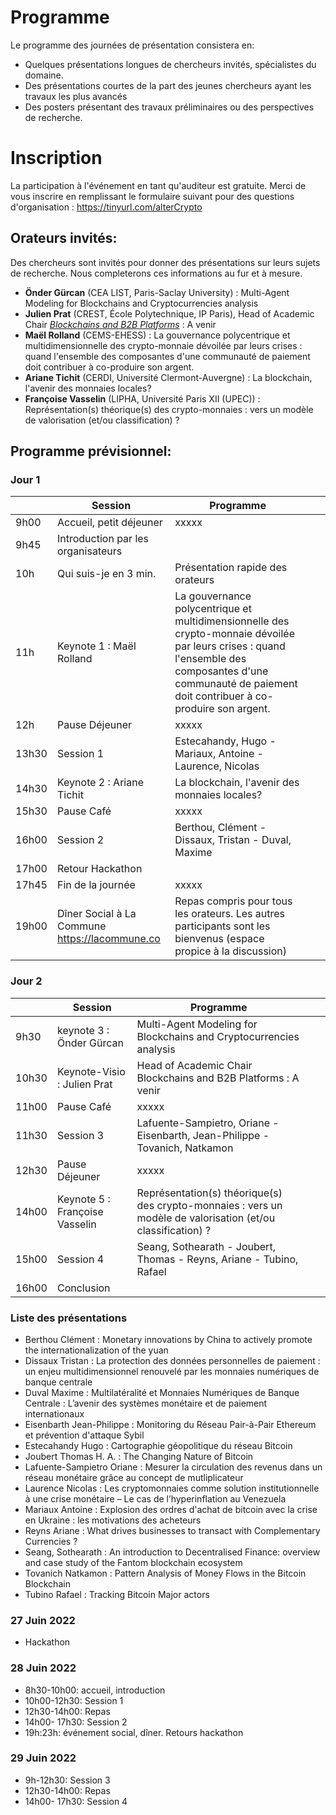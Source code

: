 # Programme 
Le programme des journées de présentation consistera en: 

- Quelques présentations longues de chercheurs invités, spécialistes du domaine.
- Des présentations courtes de la part des jeunes chercheurs ayant les travaux les plus avancés
- Des posters présentant des travaux préliminaires ou des perspectives de recherche.

# Inscription
La participation à l'événement en tant qu'auditeur est gratuite. Merci de vous inscrire en remplissant le formulaire suivant pour des questions d'organisation : https://tinyurl.com/alterCrypto

## Orateurs invités:
Des chercheurs sont invités pour donner des présentations sur leurs sujets de recherche. Nous completerons ces informations au fur et à mesure.
- **Önder Gürcan** (CEA LIST, Paris-Saclay University) : Multi-Agent Modeling for Blockchains and Cryptocurrencies analysis
- **Julien Prat** (CREST, École Polytechnique, IP Paris), Head of Academic Chair [*Blockchains and B2B Platforms*](https://blockchain-chair.io/) : A venir
- **Maël Rolland** (CEMS-EHESS) : La gouvernance polycentrique et multidimensionnelle des crypto-monnaie dévoilée par leurs crises : quand l'ensemble des composantes d'une communauté de paiement doit contribuer à co-produire son argent.
- **Ariane Tichit** (CERDI, Université Clermont-Auvergne) : La blockchain, l'avenir des monnaies locales?
- **Françoise Vasselin** (LIPHA, Université Paris XII (UPEC)) : Représentation(s) théorique(s) des crypto-monnaies : vers un modèle de valorisation (et/ou classification) ?

## Programme prévisionnel:
### Jour 1

|   | Session                       | Programme                                                                                                                                                                                                      |   |   |
|-------|------------------------------------------------|------------------------------------------------------------------------------------------------------------------------------------------------------------------------------------------------------------|---|---|
| 9h00  | Accueil, petit déjeuner                        | xxxxx                                                                                                                                                                                                      |   |   |
| 9h45  | Introduction par les organisateurs             |                                                                                                                                                                                                            |   |   |
| 10h   | Qui suis-je en 3 min.                          | Présentation rapide des orateurs                                                                                                                                                                           |   |   |
| 11h   | Keynote 1 : Maël Rolland                       | La gouvernance polycentrique et multidimensionnelle des crypto-monnaie dévoilée par leurs crises : quand l'ensemble des composantes d'une communauté de paiement doit contribuer à co-produire son argent. |   |   |
| 12h   | Pause Déjeuner                                 | xxxxx                                                                                                                                                                                                      |   |   |
| 13h30 | Session 1                                      | Estecahandy, Hugo - Mariaux, Antoine - Laurence, Nicolas                                                                                                                                                   |   |   |
| 14h30 | Keynote 2 : Ariane Tichit                      | La blockchain, l'avenir des monnaies locales?                                                                                                                                                              |   |   |
| 15h30 | Pause Café                                     | xxxxx                                                                                                                                                                                                      |   |   |
| 16h00 | Session 2                                      | Berthou, Clément - Dissaux, Tristan - Duval, Maxime                                                                                                                                                        |   |   |
| 17h00 | Retour Hackathon                               |                                                                                                                                                                                                            |   |   |
| 17h45 | Fin de la journée                              | xxxxx                                                                                                                                                                                                      |   |   |
| 19h00 | Dîner Social à La Commune https://lacommune.co | Repas compris pour tous les orateurs. Les autres participants sont les bienvenus (espace propice à la discussion)                                                                                          |   |   |

### Jour 2
|   | Session                       | Programme                                                                                                                                                                                                      |   |   |
|-------|------------------------------------------------|------------------------------------------------------------------------------------------------------------------------------------------------------------------------------------------------------------|---|---|
| 9h30  | keynote 3 : Önder Gürcan       | Multi-Agent Modeling for Blockchains and Cryptocurrencies analysis                                           |   |   |
| 10h30 | Keynote-Visio : Julien Prat    | Head of Academic Chair Blockchains and B2B Platforms : A venir                                               |   |   |
| 11h00 | Pause Café                     | xxxxx                                                                                                        |   |   |
| 11h30   | Session 3                      | Lafuente-Sampietro, Oriane - Eisenbarth, Jean-Philippe - Tovanich, Natkamon                                  |   |   |
| 12h30   | Pause Déjeuner                 | xxxxx                                                                                                        |   |   |
| 14h00 | Keynote 5 : Françoise Vasselin | Représentation(s) théorique(s) des crypto-monnaies : vers un modèle de valorisation (et/ou classification) ? |   |   |
| 15h00 | Session 4                      | Seang, Sothearath - Joubert, Thomas - Reyns, Ariane - Tubino, Rafael                                         |   |   |
| 16h00 | Conclusion                     |     

### Liste des présentations
* Berthou Clément : Monetary innovations by China to actively promote the internationalization of the yuan
* Dissaux Tristan : La protection des données personnelles de paiement : un enjeu multidimensionnel renouvelé par les monnaies numériques de banque centrale
* Duval Maxime : Multilatéralité et Monnaies Numériques de Banque Centrale : L’avenir des systèmes monétaire et de paiement internationaux
* Eisenbarth Jean-Philippe : Monitoring du Réseau Pair-à-Pair Ethereum et prévention d'attaque Sybil
* Estecahandy Hugo : Cartographie géopolitique du réseau Bitcoin
* Joubert Thomas H. A. : The Changing Nature of Bitcoin
* Lafuente-Sampietro Oriane  : Mesurer la circulation des revenus dans un réseau monétaire grâce au concept de mutliplicateur
* Laurence Nicolas : Les cryptomonnaies comme solution institutionnelle à une crise monétaire – Le cas de l’hyperinflation au Venezuela
* Mariaux Antoine : Explosion des ordres d'achat de bitcoin avec la crise en Ukraine : les motivations des acheteurs
* Reyns Ariane : What drives businesses to transact with Complementary Currencies ?
* Seang, Sothearath : An introduction to Decentralised Finance: overview and case study of the Fantom blockchain ecosystem
* Tovanich Natkamon : Pattern Analysis of Money Flows in the Bitcoin Blockchain
* Tubino Rafael : Tracking Bitcoin Major actors

### 27 Juin 2022
- Hackathon

### 28 Juin 2022 
- 8h30-10h00: accueil, introduction
- 10h00-12h30: Session 1
- 12h30-14h00: Repas
- 14h00- 17h30: Session 2
- 19h:23h: événement social, dîner. Retours hackathon

### 29 Juin 2022

- 9h-12h30: Session 3
- 12h30-14h00: Repas
- 14h00- 17h30: Session 4
